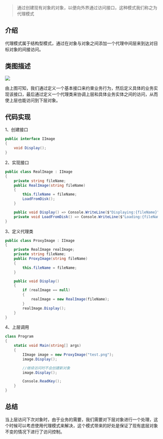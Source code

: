 ﻿> 通过创建现有对象的对象，以便向外界通过访问接口，这种模式我们称之为代理模式

## 介绍

代理模式属于结构型模式，通过在对象与对象之间添加一个代理中间层来到达对目标对象的间接访问。

## 类图描述

![](https://img2018.cnblogs.com/blog/749711/201812/749711-20181202202514770-1107887188.png)

由上图可知，我们通过定义一个基本接口来约束业务行为，然后定义具体的业务实现该接口，最后通过定义一个代理类来协调上层和具体业务实体之间的访问，从而使上层也能访问到下层对象。

## 代码实现

1、创建接口

```C#
public interface IImage
{
    void Display();
}
```

2、实现接口

```C#
public class RealImage : IImage
{
    private string fileName;
    public RealImage(string fileName)
    {
        this.fileName = fileName;
        LoadFromDisk();
    }

    public void Display() => Console.WriteLine($"Displaying:{fileName}");
    private void LoadFromDisk() => Console.WriteLine($"Loading:{fileName}");
}
```

3、定义代理类

```C#
public class ProxyImage : IImage
{
    private RealImage realImage;
    private string fileName;
    public ProxyImage(string fileName)
    {
        this.fileName = fileName;
    }

    public void Display()
    {
        if (realImage == null)
        {
            realImage = new RealImage(fileName);
        }
        realImage.Display();
    }
}
```

4、上层调用

```C#
class Program
{
    static void Main(string[] args)
    {
        IImage image = new ProxyImage("test.png");
        image.Display();

        //继续访问时不会创建新对象
        image.Display();

        Console.ReadKey();
    }
}
```

## 总结

当上层访问下次对象时，由于业务的需要，我们需要对下层对象进行一个处理，这个时候可以考虑使用代理模式来解决，这个模式带来的好处是保证了现有底层对象不变的情况下进行了访问控制。